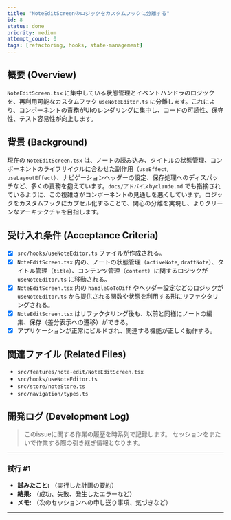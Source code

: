 ```yaml
---
title: "NoteEditScreenのロジックをカスタムフックに分離する"
id: 8
status: done
priority: medium
attempt_count: 0
tags: [refactoring, hooks, state-management]
---
```


## 概要 (Overview)

`NoteEditScreen.tsx` に集中している状態管理とイベントハンドラのロジックを、再利用可能なカスタムフック `useNoteEditor.ts` に分離します。これにより、コンポーネントの責務がUIのレンダリングに集中し、コードの可読性、保守性、テスト容易性が向上します。

## 背景 (Background)

現在の `NoteEditScreen.tsx` は、ノートの読み込み、タイトルの状態管理、コンポーネントのライフサイクルに合わせた副作用（`useEffect`, `useLayoutEffect`）、ナビゲーションヘッダーの設定、保存処理へのディスパッチなど、多くの責務を抱えています。`docs/アドバイスbyclaude.md` でも指摘されているように、この複雑さがコンポーネントの見通しを悪くしています。ロジックをカスタムフックにカプセル化することで、関心の分離を実現し、よりクリーンなアーキテクチャを目指します。

## 受け入れ条件 (Acceptance Criteria)

- [x] `src/hooks/useNoteEditor.ts` ファイルが作成される。
- [x] `NoteEditScreen.tsx` 内の、ノートの状態管理（`activeNote`, `draftNote`）、タイトル管理（`title`）、コンテンツ管理（`content`）に関するロジックが `useNoteEditor.ts` に移動される。
- [x] `NoteEditScreen.tsx` 内の `handleGoToDiff` やヘッダー設定などのロジックが `useNoteEditor.ts` から提供される関数や状態を利用する形にリファクタリングされる。
- [x] `NoteEditScreen.tsx` はリファクタリング後も、以前と同様にノートの編集、保存（差分表示への遷移）ができる。
- [x] アプリケーションが正常にビルドされ、関連する機能が正しく動作する。

## 関連ファイル (Related Files)

- `src/features/note-edit/NoteEditScreen.tsx`
- `src/hooks/useNoteEditor.ts`
- `src/store/noteStore.ts`
- `src/navigation/types.ts`

## 開発ログ (Development Log)

> このissueに関する作業の履歴を時系列で記録します。
> セッションをまたいで作業する際の引き継ぎ情報となります。

---
### 試行 #1

- **試みたこと:** （実行した計画の要約）
- **結果:** （成功、失敗、発生したエラーなど）
- **メモ:** （次のセッションへの申し送り事項、気づきなど）

---

